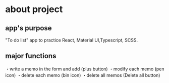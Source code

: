 # about project

## app's purpose
"To do list" app
to practice React, Material UI,Typescript, SCSS.

## major functions
・write a memo in the form and add (plus button)
・modify each memo (pen icon)
・delete each memo (bin icon)
・delete all memos (Delete all button)

